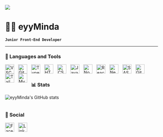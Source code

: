 ![](https://i.giphy.com/media/26tnahvHbOf16adJS/giphy.webp)

# 🐱‍👤 eyyMinda

**`Junior Front-End Developer`**

---

### 🧰 Languages and Tools


[<img align="left" alt="VSCode" width="30px" style="padding-right:10px;" src="https://cdn.jsdelivr.net/gh/devicons/devicon/icons/vscode/vscode-original.svg" />](a 'VSCode')
[<img align="left" alt="Git" width="30px" style="padding-right:10px;" src="https://cdn.jsdelivr.net/gh/devicons/devicon/icons/git/git-original.svg" />](a 'Git')
[<img align="left" alt="TypeScript" width="30px" style="padding-right:10px;" src="https://cdn.jsdelivr.net/gh/devicons/devicon/icons/typescript/typescript-plain.svg" />](a 'TypeScript')
[<img align="left" alt="HTML" width="30px" style="padding-right:10px;" src="https://cdn.jsdelivr.net/gh/devicons/devicon/icons/html5/html5-plain.svg" />](a 'HTML')
[<img align="left" alt="CSS" width="30px" style="padding-right:10px;" src="https://cdn.jsdelivr.net/gh/devicons/devicon/icons/css3/css3-plain.svg" />](a 'CSS')
[<img align="left" alt="JavaScript" width="30px" style="padding-right:10px;" src="https://cdn.jsdelivr.net/gh/devicons/devicon/icons/javascript/javascript-plain.svg" />](a 'JavaScript')
[<img align="left" alt="NodeJS" width="30px" style="padding-right:10px;" src="https://cdn.jsdelivr.net/gh/devicons/devicon/icons/nodejs/nodejs-original.svg" />](a 'NodeJS')
[<img align="left" alt="React" width="30px" style="padding-right:10px;" src="https://cdn.jsdelivr.net/gh/devicons/devicon/icons/react/react-original.svg" />](a 'React')
[<img align="left" alt="NextJS" width="30px" style="padding-right:10px;" src="https://cdn.jsdelivr.net/gh/devicons/devicon/icons/nextjs/nextjs-original.svg" />](a 'NextJs')
[<img align="left" alt="SASS" width="30px" style="padding-right:10px;" src="https://cdn.jsdelivr.net/gh/devicons/devicon/icons/sass/sass-original.svg" />](a 'SASS')
[<img align="left" alt="GitHub" width="30px" style="padding-right:10px;" src="https://cdn.jsdelivr.net/gh/devicons/devicon/icons/github/github-original.svg" />](a 'GitHub')
[<img align="left" alt="TailWindCSS" width="30px" style="padding-right:10px;" src="https://cdn.jsdelivr.net/gh/devicons/devicon/icons/tailwindcss/tailwindcss-plain.svg" />](a 'TailWind')
[<img align="left" alt="MySQL" width="30px" style="padding-right:10px;" src="https://cdn.jsdelivr.net/gh/devicons/devicon/icons/mysql/mysql-original.svg" />](a 'MySQL')
<br/>

#

### 📊 Stats

![eyyMinda's GitHub stats](https://github-readme-stats.vercel.app/api?username=eyyMinda&show_icons=true&theme=highcontrast&count_private=true)

<!-- ![My wakatime stats](https://github-readme-stats.vercel.app/api/wakatime?username=eyyMinda&range=all_time&hide_title=true&layout=compact&langs_count=10&theme=onedark&border_color=2f373d) -->

#

### 🤙 Social

<a href="https://www.facebook.com/RE.Mindau">[<img align="left" alt="Facebook" width="30px" style="padding-right:10px;" src="https://cdn.jsdelivr.net/gh/devicons/devicon/icons/facebook/facebook-original.svg" />](a 'FaceBook')</a>
<a href="https://www.linkedin.com/in/eyyminda/">[<img align="left" alt="LinkedIn" width="30px" style="padding-right:10px;" src="https://cdn.jsdelivr.net/gh/devicons/devicon/icons/linkedin/linkedin-original.svg" />](a 'LinkedIn')</a>

